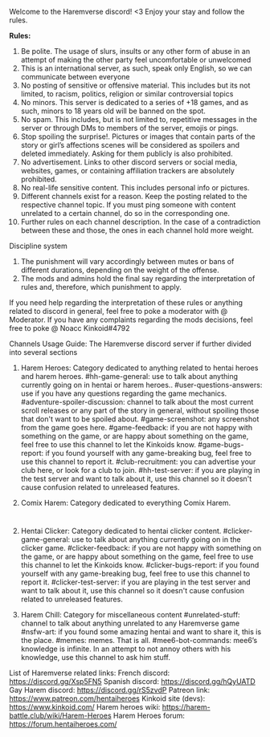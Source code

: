 Welcome to the Haremverse discord! <3
Enjoy your stay and follow the rules.

__**Rules:**__
1. Be polite. The usage of slurs, insults or any other form of abuse in an attempt of making the other party feel uncomfortable or unwelcomed
2. This is an international server, as such, speak only English, so we can communicate between everyone
3. No posting of sensitive or offensive material. This includes but its not limited, to racism, politics, religion or similar controversial topics
4. No minors. This server is dedicated to a series of +18 games, and as such, minors to 18 years old will be banned on the spot.
5. No spam. This includes, but is not limited to, repetitive messages in the server or through DMs to members of the server, emojis or pings. 
6. Stop spoiling the surprise!. Pictures or images that contain parts of the story or girl’s affections scenes will be considered as spoilers and deleted immediately. Asking for them publicly is also prohibited. 
7. No advertisement. Links to other discord servers or social media, websites, games, or containing affiliation trackers are absolutely prohibited.
8. No real-life sensitive content. This includes personal info or pictures.
9. Different channels exist for a reason. Keep the posting related to the respective channel topic. If you must ping someone with content unrelated to a certain channel, do so in the corresponding one.
10. Further rules on each channel description. In the case of a contradiction between these and those, the ones in each channel hold more weight.

Discipline system
1. The punishment will vary accordingly between mutes or bans of different durations, depending on the weight of the offense.
2. The mods and admins hold the final say regarding the interpretation of rules and, therefore, which punishment to apply.

If you need help regarding the interpretation of these rules or anything related to discord in general, feel free to poke a moderator with @ Moderator.
If you have any complaints regarding the mods decisions, feel free to poke @ Noacc Kinkoid#4792


Channels Usage Guide: The Haremverse discord server if further divided into several sections
1. Harem Heroes: Category dedicated to anything related to hentai heroes and harem heroes.
#hh-game-general: use to talk about anything currently going on in hentai or harem heroes..
#user-questions-answers: use if you have any questions regarding the game mechanics.
#adventure-spoiler-discussion: channel to talk about the most current scroll releases or any part of the story in general, without spoiling those that don't want to be spoiled about.
#game-screenshot: any screenshot from the game goes here.
#game-feedback: if you are not happy with something on the game, or are happy about something on the game, feel free to use this channel to let the Kinkoids know.
#game-bugs-report: if you found yourself with any game-breaking bug, feel free to use this channel to report it.
#club-recruitment: you can advertise your club here, or look for a club to join.
#hh-test-server: if you are playing in the test server and want to talk about it, use this channel so it doesn't cause confusion related to unreleased features.

2. Comix Harem: Category dedicated to everything Comix Harem.
#
2. Hentai Clicker: Category dedicated to hentai clicker content.
#clicker-game-general: use to talk about anything currently going on in the clicker game.
#clicker-feedback: if you are not happy with something on the game, or are happy about something on the game, feel free to use this channel to let the Kinkoids know.
#clicker-bugs-report: if you found yourself with any game-breaking bug, feel free to use this channel to report it.
#clicker-test-server: if you are playing in the test server and want to talk about it, use this channel so it doesn't cause confusion related to unreleased features.

3. Harem Chill: Category for miscellaneous content
#unrelated-stuff: channel to talk about anything unrelated to any Haremverse game
#nsfw-art: if you found some amazing hentai and want to share it, this is the place.
#memes: memes. That is all.
#mee6-bot-commands: mee6’s knowledge is infinite. In an attempt to not annoy others with his knowledge, use this channel to ask him stuff.

List of Haremverse related links:
French discord: https://discord.gg/Xsp5FN5
Spanish discord: https://discord.gg/hQyUATD
Gay Harem discord: https://discord.gg/rS5zvdP
Patreon link: https://www.patreon.com/hentaiheroes
Kinkoid site (devs): https://www.kinkoid.com/
Harem heroes wiki: https://harem-battle.club/wiki/Harem-Heroes
Harem Heroes forum: https://forum.hentaiheroes.com/

